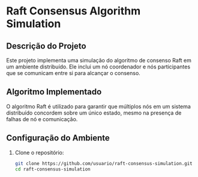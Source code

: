 # Raft Consensus Algorithm Simulation

## Descrição do Projeto
Este projeto implementa uma simulação do algoritmo de consenso Raft em um ambiente distribuído. Ele inclui um nó coordenador e nós participantes que se comunicam entre si para alcançar o consenso.

## Algoritmo Implementado
O algoritmo Raft é utilizado para garantir que múltiplos nós em um sistema distribuído concordem sobre um único estado, mesmo na presença de falhas de nó e comunicação.

## Configuração do Ambiente
1. Clone o repositório:
   ```bash
   git clone https://github.com/usuario/raft-consensus-simulation.git
   cd raft-consensus-simulation